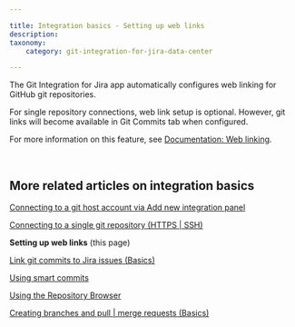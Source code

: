 ```yaml
---

title: Integration basics - Setting up web links
description:
taxonomy:
    category: git-integration-for-jira-data-center

---
```


The Git Integration for Jira app automatically configures web linking for GitHub git repositories.

For single repository connections, web link setup is optional. However, git links will become available in Git Commits tab when configured.

For more information on this feature, see [Documentation: Web linking](/git-integration-for-jira-data-center/web-linking-gij-self-managed).

<br>

## More related articles on integration basics

[Connecting to a git host account via Add new integration panel](/git-integration-for-jira-data-center/connecting-to-a-git-host-account-via-Add-new-integration-panel-gij-self-managed)

[Connecting to a single git repository (HTTPS \| SSH)](/git-integration-for-jira-data-center/connecting-to-a-single-git-repository-(HTTPS-SSH)-gij-self-managed)

**Setting up web links** (this page)

[Link git commits to Jira issues (Basics)](/git-integration-for-jira-data-center/Link-git-commits-to-Jira-issues-(Basics)-gij-self-managed)

[Using smart commits](/git-integration-for-jira-data-center/using-smart-commits-gij-self-managed)

[Using the Repository Browser](/git-integration-for-jira-data-center/using-the-repository-browser-gij-self-managed)

[Creating branches and pull \| merge requests (Basics)](/git-integration-for-jira-data-center/Creating-branches-and-pull-merge-requests-(Basics)-gij-self-managed)
